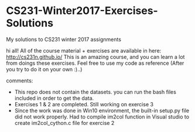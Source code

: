 # CS231-Winter2017-Exercises-Solutions
My solutions to CS231 winter 2017 assignments

hi all!
All of the course material + exercises are available in here: http://cs231n.github.io/
This is an amazing course, and you can learn a lot from doings these exercises.
Feel free to use my code as reference (After you try to do it on your own :)..)

comments:
  * This repo does not contain the datasets. you can run the bash files included in order to get the data.
  * Exercises 1 & 2 are completed. Still working on exercise 3
  * Since the work was done in Win10 environment, the built-in setup.py file did not work properly. Had to compile im2col function in
    Visual studio to create im2col_cython.c file for exercise 2

